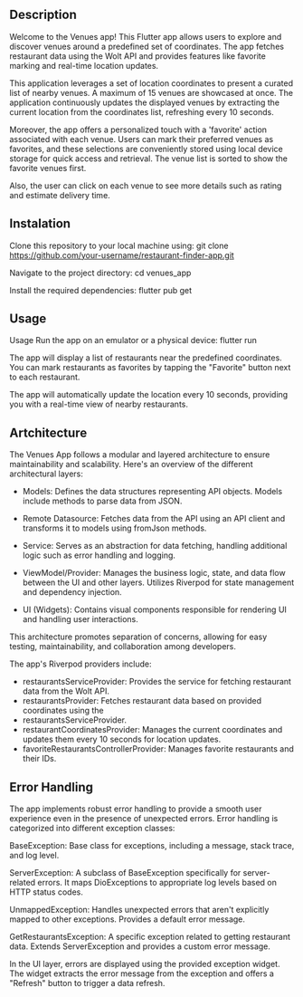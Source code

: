 
## Description

Welcome to the Venues app! This Flutter app allows users to explore and discover venues around a predefined set of coordinates. The app fetches restaurant data using the Wolt API and provides features like favorite marking and real-time location updates.

This application leverages a set of location coordinates to present a curated list of nearby venues. A maximum of 15 venues are showcased at once. The application continuously updates the displayed venues by extracting the current location from the coordinates list, refreshing every 10 seconds.

Moreover, the app offers a personalized touch with a 'favorite' action associated with each venue. Users can mark their preferred venues as favorites, and these selections are conveniently stored using local device storage for quick access and retrieval. The venue list is sorted to show the favorite venues first. 

Also, the user can click on each venue to see more details such as rating and estimate delivery time.

## Instalation

Clone this repository to your local machine using:
git clone https://github.com/your-username/restaurant-finder-app.git

Navigate to the project directory:
cd venues_app

Install the required dependencies:
flutter pub get

## Usage
Usage
Run the app on an emulator or a physical device:
flutter run

The app will display a list of restaurants near the predefined coordinates. You can mark restaurants as favorites by tapping the "Favorite" button next to each restaurant.

The app will automatically update the location every 10 seconds, providing you with a real-time view of nearby restaurants.

## Artchitecture 
The Venues App follows a modular and layered architecture to ensure maintainability and scalability. Here's an overview of the different architectural layers:

- Models: Defines the data structures representing API objects. Models include methods to parse data from JSON.

- Remote Datasource: Fetches data from the API using an API client and transforms it to models using fromJson methods.

- Service: Serves as an abstraction for data fetching, handling additional logic such as error handling and logging.

- ViewModel/Provider: Manages the business logic, state, and data flow between the UI and other layers. Utilizes Riverpod for state management and dependency injection.

- UI (Widgets): Contains visual components responsible for rendering UI and handling user interactions.

This architecture promotes separation of concerns, allowing for easy testing, maintainability, and collaboration among developers.

The app's Riverpod providers include:

- restaurantsServiceProvider: Provides the service for fetching restaurant data from the Wolt API.
- restaurantsProvider: Fetches restaurant data based on provided coordinates using the 
- restaurantsServiceProvider.
- restaurantCoordinatesProvider: Manages the current coordinates and updates them every 10 seconds for location updates.
- favoriteRestaurantsControllerProvider: Manages favorite restaurants and their IDs.

## Error Handling

The app implements robust error handling to provide a smooth user experience even in the presence of unexpected errors. Error handling is categorized into different exception classes:

BaseException: Base class for exceptions, including a message, stack trace, and log level.

ServerException: A subclass of BaseException specifically for server-related errors. It maps DioExceptions to appropriate log levels based on HTTP status codes.

UnmappedException: Handles unexpected errors that aren't explicitly mapped to other exceptions. Provides a default error message.

GetRestaurantsException: A specific exception related to getting restaurant data. Extends ServerException and provides a custom error message.

In the UI layer, errors are displayed using the provided exception widget. The widget extracts the error message from the exception and offers a "Refresh" button to trigger a data refresh.

